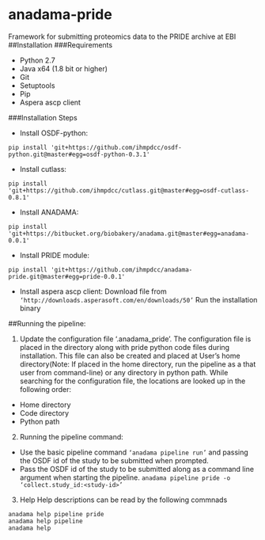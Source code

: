 # anadama-pride
Framework for submitting proteomics data to the PRIDE archive at EBI 
##Installation
###Requirements
- Python 2.7
- Java x64 (1.8 bit or higher)
- Git
- Setuptools
- Pip
- Aspera ascp client

###Installation Steps
* Install OSDF-python:
```
pip install 'git+https://github.com/ihmpdcc/osdf-python.git@master#egg=osdf-python-0.3.1'
```
* Install cutlass:
```
pip install 'git+https://github.com/ihmpdcc/cutlass.git@master#egg=osdf-cutlass-0.8.1'
```
* Install ANADAMA:
```
pip install 'git+https://bitbucket.org/biobakery/anadama.git@master#egg=anadama-0.0.1'
```
* Install PRIDE module:
```
pip install 'git+https://github.com/ihmpdcc/anadama-pride.git@master#egg=pride-0.0.1'
```
* Install aspera ascp client:
Download file from `‘http://downloads.asperasoft.com/en/downloads/50’`
Run the installation binary

##Running the pipeline:

1. Update the configuration file ‘.anadama_pride’.
The configuration file is placed in the directory along with pride python code files during installation. 
This file can also be created and placed at User’s home directory(Note: If placed in the home directory, run the pipeline as a that user from command-line) or any directory in python path. While searching for the configuration file, the locations are looked up in the following order:
  - Home directory
  - Code directory
  - Python path

2. Running the pipeline command:

  - Use the basic pipeline command ```‘anadama pipeline run’```
and passing the OSDF id of the study to be submitted when prompted.
  - Pass the OSDF id of the study to be submitted along as a command line argument when starting the pipeline.
```anadama pipeline pride -o ‘collect.study_id:<study-id>’```

3. Help
Help descriptions can be read by the following commnads
```
anadama help pipeline pride
anadama help pipeline
anadama help
```

